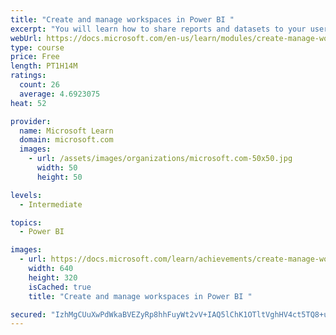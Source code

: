 ```yaml
---
title: "Create and manage workspaces in Power BI "
excerpt: "You will learn how to share reports and datasets to your users. Although this can be a simple process, when you think about testing reports before deployment, it can get more complex. For instance, what if you are changing a report that is currently in use? Do you need to let the users test the report before you overwrite it? This module will guide you to creating a deployment strategy that makes sense for you and your organization. Further, if you have ever wondered about where data on a report originated from, then you will want to learn about data lineage in Power BI."
webUrl: https://docs.microsoft.com/en-us/learn/modules/create-manage-workspaces-power-bi/
type: course
price: Free
length: PT1H14M
ratings:
  count: 26
  average: 4.6923075
heat: 52

provider:
  name: Microsoft Learn
  domain: microsoft.com
  images:
    - url: /assets/images/organizations/microsoft.com-50x50.jpg
      width: 50
      height: 50

levels:
  - Intermediate

topics:
  - Power BI

images:
  - url: https://docs.microsoft.com/learn/achievements/create-manage-workspaces-power-bi-social.png
    width: 640
    height: 320
    isCached: true
    title: "Create and manage workspaces in Power BI "

secured: "IzhMgCUuXwPdWkaBVEZyRp8hhFuyWt2vV+IAQ5lChK1OTltVghHV4ct5TQ8+uw9fP+Rf3iJmshxL2avZ6fKra9cjzSzatO9Z1F/DcaxyNG8/lR5Z0zqnzCqaDSoS9sANsvXeGTnnZ8s52Ci3Dx8NvMIsXluXkvLrlyLxSfUZbA8AsTvSNlFMrXQe+GRBJL6N5C0viD4yqUl6FVX8Vmlt6IVsaYTiamiPFCEuDWzcNtt8p5WvPyziLP3+qSzFgDXkbmRHBpbQ1lNeAgtWNgaV5UaSFJCs4iX4y4fs0e9trjsNtwN8esOMjgv2D0i10ejdx7UnLc/x0G92zUdTgJwuvExja3Uz8tmWdpj6hDq67jgfcvnzZNQLYyCh4V/YXaYxaaoMG/+475H6Uqi5QSlfQA==;47LHRXniq8Q+5QyT+CeD3A=="
---
```


